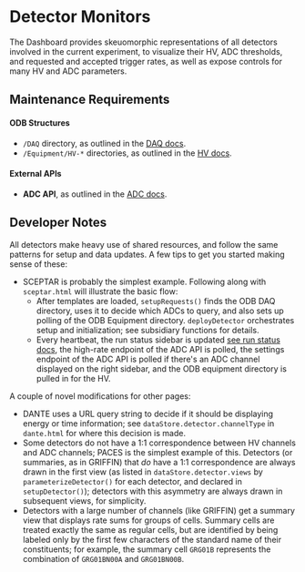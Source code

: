 Detector Monitors
==================

The Dashboard provides skeuomorphic representations of all detectors involved in the current experiment, to visualize their HV, ADC thresholds, and requested and accepted trigger rates, as well as expose controls for many HV and ADC parameters.

## Maintenance Requirements

#### ODB Structures

 - `/DAQ` directory, as outlined in the [DAQ docs](https://github.com/BillMills/griffin-dashboard/tree/gh-pages/templates/daq-monitor#odb-structures).
 - `/Equipment/HV-*` directories, as outlined in the [HV docs](https://github.com/BillMills/griffin-dashboard/tree/gh-pages/templates/hv-monitor#odb-structures).

#### External APIs

 - **ADC API**, as outlined in the [ADC docs](https://github.com/BillMills/griffin-dashboard/blob/gh-pages/templates/detectors/adc-sidebar/README.md).

## Developer Notes

All detectors make heavy use of shared resources, and follow the same patterns for setup and data updates. A few tips to get you started making sense of these:

 - SCEPTAR is probably the simplest example. Following along with `sceptar.html` will illustrate the basic flow:
   - After templates are loaded, `setupRequests()` finds the ODB DAQ directory, uses it to decide which ADCs to query, and also sets up polling of the ODB Equipment directory. `deployDetector` orchestrates setup and initialization; see subsidiary functions for details.
   - Every heartbeat, the run status sidebar is updated [see run status docs](https://github.com/BillMills/griffin-dashboard/blob/gh-pages/templates/detectors/run-status/README.md), the high-rate endpoint of the ADC API is polled, the settings endpoint of the ADC API is polled if there's an ADC channel displayed on the right sidebar, and the ODB equipment directory is pulled in for the HV.

A couple of novel modifications for other pages:
 - DANTE uses a URL query string to decide if it should be displaying energy or time information; see `dataStore.detector.channelType` in `dante.html` for where this decision is made.
 - Some detectors do not have a 1:1 correspondence between HV channels and ADC channels; PACES is the simplest example of this. Detectors (or summaries, as in GRIFFIN) that *do* have a 1:1 correspondence are always drawn in the first view (as listed in `dataStore.detector.views` by `parameterizeDetector()` for each detector, and declared in `setupDetector()`); detectors with this asymmetry are always drawn in subsequent views, for simplicity.
 - Detectors with a large number of channels (like GRIFFIN) get a summary view that displays rate sums for groups of cells. Summary cells are treated exactly the same as regular cells, but are identified by being labeled only by the first few characters of the standard name of their constituents; for example, the summary cell `GRG01B` represents the combination of `GRG01BN00A` and `GRG01BN00B`.